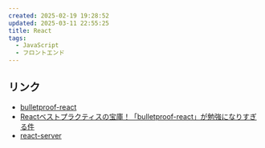 ```yaml
---
created: 2025-02-19 19:28:52
updated: 2025-03-11 22:55:25
title: React
tags:
  - JavaScript
  - フロントエンド
---
```

## リンク
- [bulletproof-react](https://github.com/alan2207/bulletproof-react)
- [Reactベストプラクティスの宝庫！「bulletproof-react」が勉強になりすぎる件](https://zenn.dev/manalink_dev/articles/bulletproof-react-is-best-architecture)
- [react-server](https://react-server.dev/)